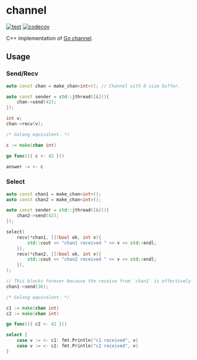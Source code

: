 # channel

[![test](https://github.com/lesomnus/channel-cpp/actions/workflows/test.yaml/badge.svg)](https://github.com/lesomnus/channel-cpp/actions/workflows/test.yaml)
[![codecov](https://codecov.io/github/lesomnus/channel-cpp/branch/main/graph/badge.svg?token=DbqDiCe09i)](https://codecov.io/github/lesomnus/channel-cpp)


C++ implementation of [Go channel](https://go.dev/ref/spec#Channel_types).

## Usage

### Send/Recv

```cpp
auto const chan = make_chan<int>(); // Channel with 0 size buffer.

auto const sender = std::jthread([&](){
	chan->send(42);
});

int v;
chan->recv(v);
```

```go
/* Golang equivalent. */

c := make(chan int)

go func(){ c <- 42 }()

answer := <- c
```


### Select

```cpp
auto const chan1 = make_chan<int>();
auto const chan2 = make_chan<int>();

auto const sender = std::jthread([&](){
	chan2->send(42);
});

select(
	recv(*chan1, [](bool ok, int v){
		std::cout << "chan1 received " << v << std::endl;
	}),
	recv(*chan2, [](bool ok, int v){
		std::cout << "chan2 received " << v << std::endl;
	}),
);

// This blocks forever because the receive from `chan1` is effectively cancelled.
chan1->send(36);
```

```go
/* Golang equivalent. */

c1 := make(chan int)
c2 := make(chan int)

go func(){ c2 <- 42 }()

select {
	case v := <- c1: fmt.Println("c1 received", v)
	case v := <- c2: fmt.Println("c2 received", v)
}
```

